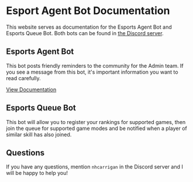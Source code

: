 # Esport Agent Bot Documentation

This website serves as documentation for the Esports Agent Bot and Esports Queue Bot. Both bots can be found in [the Discord server](https://discord.gg/GB2HqBpvf9).

## Esports Agent Bot

This bot posts friendly reminders to the community for the Admin team. If you see a message from this bot, it's important information you want to read carefully.

[View Documentation](/esports-agent-bot/index.md)

## Esports Queue Bot

This bot will allow you to register your rankings for supported games, then join the queue for supported game modes and be notified when a player of similar skill has also joined.

## Questions

If you have any questions, mention `nhcarrigan` in the Discord server and I will be happy to help you!
